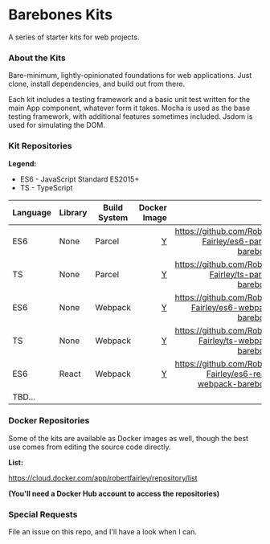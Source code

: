 # Barebones Kits

A series of starter kits for web projects.

### About the Kits

Bare-minimum, lightly-opinionated foundations for web applications. Just clone, install dependencies, and build out from there.

Each kit includes a testing framework and a basic unit test written for the main App component, whatever
form it takes. Mocha is used as the base testing framework, with additional features sometimes included. Jsdom
is used for simulating the DOM.

### Kit Repositories

**Legend:**
* ES6 - JavaScript Standard ES2015+
* TS  - TypeScript

| Language | Library | Build System | Docker Image | Link                                                           |
| -------- | ------- | ------------ | ------------:| --------------------------------------------------------------:|
| ES6      | None    | Parcel       |           [Y](https://cloud.docker.com/app/robertfairley/repository/docker/robertfairley/es6-parcel-barebones/general)  |         https://github.com/Robert-Fairley/es6-parcel-barebones |
| TS       | None    | Parcel       |           [Y](https://cloud.docker.com/app/robertfairley/repository/docker/robertfairley/ts-parcel-barebones/general)  |          https://github.com/Robert-Fairley/ts-parcel-barebones |
| ES6      | None    | Webpack      |           [Y](https://cloud.docker.com/app/robertfairley/repository/docker/robertfairley/es6-webpack-barebones/general)  |        https://github.com/Robert-Fairley/es6-webpack-barebones |
| TS       | None    | Webpack      |           [Y](https://cloud.docker.com/app/robertfairley/repository/docker/robertfairley/ts-webpack-barebones/general)  |         https://github.com/Robert-Fairley/ts-webpack-barebones |
| ES6      | React   | Webpack      |           [Y](https://cloud.docker.com/app/robertfairley/repository/docker/robertfairley/es6-react-webpack-barebones/general)  |  https://github.com/Robert-Fairley/es6-react-webpack-barebones |
| TBD...   |         |              |              |                                                                |

### Docker Repositories

Some of the kits are available as Docker images as well, though the best use comes from
editing the source code directly.

**List:**

https://cloud.docker.com/app/robertfairley/repository/list

**(You'll need a Docker Hub account to access the repositories)**

### Special Requests

File an issue on this repo, and I'll have a look when I can.

